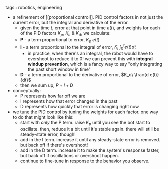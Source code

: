 tags:: robotics, engineering

- a refinement of [[proportional control]]. PID control factors in not just the current error, but the integral and derivative of the error.
	- given the time $t$, error at that point in time $e(t)$, and weights for each of the PID factors $K_p$, $K_i$, & $K_d$, we calculate:
	- **P** -  a term proportional to error, $K_p\ e(t)$
	- **I** - a term proportional to the integral of error, $K_i\ \int_0^t e(t)dt$
		- in practice, when there's an integral, the robot would have to overshoot to reduce it to 0! we can prevent this with **integral windup prevention**, which is a fancy way to say "only integrating the past short window in time"
	- **D** - a term proportional to the derivative of error, $K_d\ \frac{d e(t)}{dt}$
	- then we sum up, $P + I + D$
- conceptually:
	- P represents how far off we are
	- I represents how that error changed in the past
	- D represents how quickly that error is changing right now
- we tune the PID control by tuning the weights for each factor. one way to do that might look like this:
	- start with *only* the P term. raise $K_p$ until you see the bot start to oscillate. then, reduce it a bit until it's stable again. there will still be steady-state error, though!
	- add in the I term. increase it until any steady-state error is removed. but back off if there's overshoot!
	- add in the D term. increase it to make the system's response faster, but back off if oscillations or overshoot happen.
	- continue to fine-tune in response to the behavior you observe.